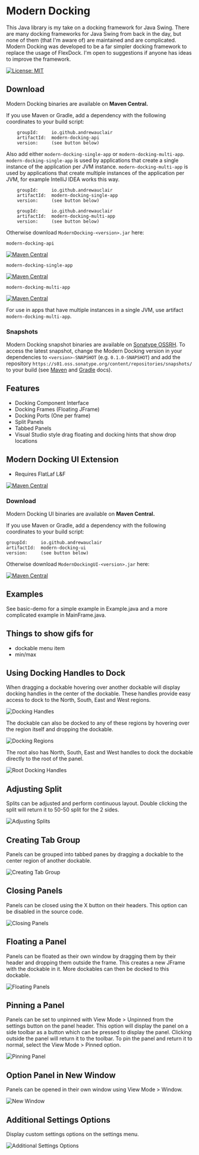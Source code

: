 # Modern Docking

This Java library is my take on a docking framework for Java Swing. There are many docking frameworks for Java Swing from back in the day, 
but none of them (that I'm aware of) are maintained and are complicated. Modern Docking was developed to be a far
simpler docking framework to replace the usage of FlexDock. I'm open to suggestions if anyone has ideas to improve the framework.

[![License: MIT](https://img.shields.io/badge/License-MIT-yellow.svg)](https://opensource.org/licenses/MIT)

## Download
Modern Docking binaries are available on <b>Maven Central.</b>

If you use Maven or Gradle, add a dependency with the following coordinates to your build script:

```
    groupId:     io.github.andrewauclair
    artifactId:  modern-docking-api
    version:     (see button below)
```

Also add either `modern-docking-single-app` or `modern-docking-multi-app`. `modern-docking-single-app` is used by applications that create a single instance of the application per JVM instance. `modern-docking-multi-app` is used by applications that create multiple instances of the application per JVM, for example IntelliJ IDEA works this way.

```
    groupId:     io.github.andrewauclair
    artifactId:  modern-docking-single-app
    version:     (see button below)
```

```
    groupId:     io.github.andrewauclair
    artifactId:  modern-docking-multi-app
    version:     (see button below)
```

Otherwise download `ModernDocking-<version>.jar` here:

`modern-docking-api`

[![Maven Central](https://maven-badges.herokuapp.com/maven-central/io.github.andrewauclair/modern-docking-api/badge.svg?style=flat)](https://maven-badges.herokuapp.com/maven-central/io.github.andrewauclair/modern-docking-api)

`modern-docking-single-app`

[![Maven Central](https://maven-badges.herokuapp.com/maven-central/io.github.andrewauclair/modern-docking-single-app/badge.svg?style=flat)](https://maven-badges.herokuapp.com/maven-central/io.github.andrewauclair/modern-docking-single-app)

`modern-docking-multi-app`

[![Maven Central](https://maven-badges.herokuapp.com/maven-central/io.github.andrewauclair/modern-docking-multi-app/badge.svg?style=flat)](https://maven-badges.herokuapp.com/maven-central/io.github.andrewauclair/modern-docking-multi-app)

For use in apps that have multiple instances in a single JVM, use artifact `modern-docking-multi-app`.

### Snapshots

Modern Docking snapshot binaries are available on
[Sonatype OSSRH](https://s01.oss.sonatype.org/content/repositories/snapshots/io/github/andrewauclair/).
To access the latest snapshot, change the Modern Docking version in your dependencies
to `<version>-SNAPSHOT` (e.g. `0.1.0-SNAPSHOT`) and add the repository
`https://s01.oss.sonatype.org/content/repositories/snapshots/` to your build (see
[Maven](https://maven.apache.org/guides/mini/guide-multiple-repositories.html)
and
[Gradle](https://docs.gradle.org/current/userguide/declaring_repositories.html#sec:declaring_custom_repository)
docs).


## Features
- Docking Component Interface
- Docking Frames (Floating JFrame)
- Docking Ports (One per frame)
- Split Panels
- Tabbed Panels
- Visual Studio style drag floating and docking hints that show drop locations


## Modern Docking UI Extension
- Requires FlatLaf L&F

[![Maven Central](https://maven-badges.herokuapp.com/maven-central/com.formdev/flatlaf/badge.svg?style=flat-square&color=007ec6&version=3.2)](https://maven-badges.herokuapp.com/maven-central/com.formdev/flatlaf)

### Download
Modern Docking UI binaries are available on <b>Maven Central.</b>

If you use Maven or Gradle, add a dependency with the following coordinates to your build script:

    groupId:     io.github.andrewauclair
    artifactId:  modern-docking-ui
    version:     (see button below)

Otherwise download `ModernDockingUI-<version>.jar` here:

[![Maven Central](https://maven-badges.herokuapp.com/maven-central/io.github.andrewauclair/modern-docking-ui/badge.svg?style=flat)](https://maven-badges.herokuapp.com/maven-central/io.github.andrewauclair/modern-docking-ui)


## Examples
See basic-demo for a simple example in Example.java and a more complicated example in MainFrame.java.


## Things to show gifs for
- dockable menu item
- min/max


## Using Docking Handles to Dock
When dragging a dockable hovering over another dockable will display docking handles in the center of the dockable. 
These handles provide easy access to dock to the North, South, East and West regions.



![Docking Handles](img/docking_handles.gif)

The dockable can also be docked to any of these regions by hovering over the region itself and dropping the dockable.


![Docking Regions](img/docking_regions.gif)

The root also has North, South, East and West handles to dock the dockable directly to the root of the panel.


![Root Docking Handles](img/root_docking_handles.gif)

## Adjusting Split
Splits can be adjusted and perform continuous layout. Double clicking the split will return it to 50-50 split for the 2 sides.


![Adjusting Splits](img/adjusting_split.gif)

## Creating Tab Group
Panels can be grouped into tabbed panes by dragging a dockable to the center region of another dockable.


![Creating Tab Group](img/creating_tab_group.gif)

## Closing Panels
Panels can be closed using the X button on their headers. This option can be disabled in the source code.


![Closing Panels](img/close_panel.gif)

## Floating a Panel
Panels can be floated as their own window by dragging them by their header and dropping them outside the frame.
This creates a new JFrame with the dockable in it. More dockables can then be docked to this dockable.


![Floating Panels](img/floating_panel.gif)

## Pinning a Panel
Panels can be set to unpinned with View Mode > Unpinned from the settings button on the panel header. 
This option will display the panel on a side toolbar as a button which can be pressed to display the panel.
Clicking outside the panel will return it to the toolbar. To pin the panel and return it to normal, select the View Mode > Pinned option. 

![Pinning Panel](img/pinning_panel.gif)


## Option Panel in New Window
Panels can be opened in their own window using View Mode > Window.

![New Window](img/new_window.gif)


## Additional Settings Options
Display custom settings options on the settings menu.


![Additional Settings Options](img/has_more_options.gif)

[//]: # "-- TODO add some links to blog posts that I will eventually write"
[//]: # "-- TODO come up with what needs to be done for 1.0, might just be more integration at work and then it's done"
